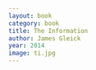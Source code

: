 ```yaml
---
layout: book
category: book
title: The Information
author: James Gleick
year: 2014
image: ti.jpg
---
```

